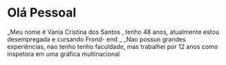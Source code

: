 # Olá Pessoal
_Meu nome é Vania Cristina dos Santos , tenho 48 anos, atualmente estou desempregada e cursando Frond- end _
_Nao possuo grandes experiências, nao tenho tenho faculdade, mas trabalhei por 12 anos como inspetora em uma gráfica multinacional





 
